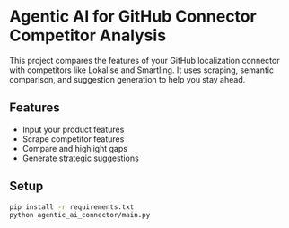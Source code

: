 
# Agentic AI for GitHub Connector Competitor Analysis

This project compares the features of your GitHub localization connector with competitors like Lokalise and Smartling. It uses scraping, semantic comparison, and suggestion generation to help you stay ahead.

## Features
- Input your product features
- Scrape competitor features
- Compare and highlight gaps
- Generate strategic suggestions

## Setup
```bash
pip install -r requirements.txt
python agentic_ai_connector/main.py
```
